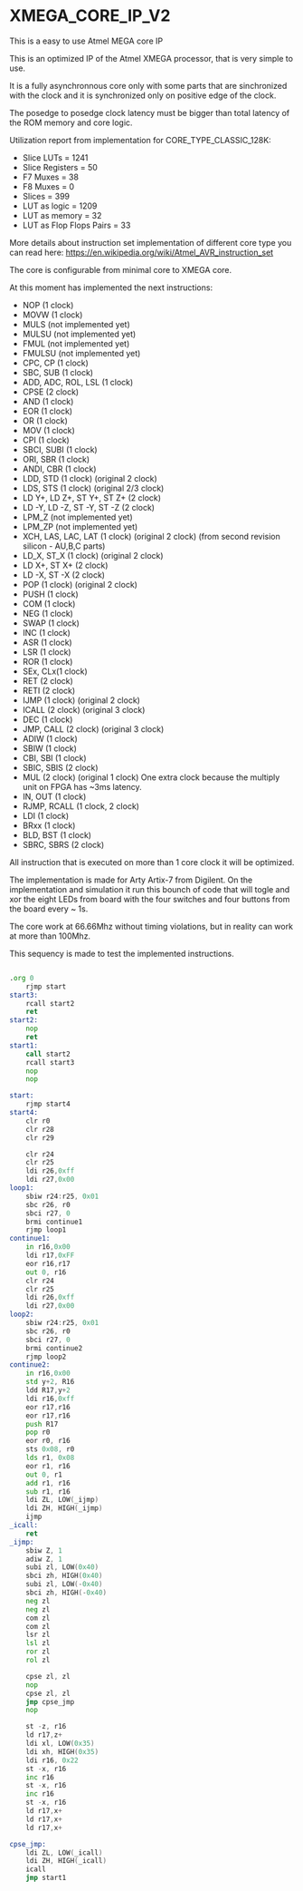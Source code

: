 # XMEGA_CORE_IP_V2
This is a easy to use Atmel MEGA core IP

This is an optimized IP of the Atmel XMEGA processor, that is very simple to use.

It is a fully asynchronnous core only with some parts that are sinchronized with the clock and it is synchronized only on positive edge of the clock.

The posedge to posedge clock latency must be bigger than total latency of the ROM memory and core logic.

Utilization report from implementation for CORE_TYPE_CLASSIC_128K:

* Slice LUTs = 1241
* Slice Registers = 50
* F7 Muxes = 38
* F8 Muxes = 0
* Slices = 399
* LUT as logic = 1209
* LUT as memory = 32
* LUT as Flop Flops Pairs = 33

More details about instruction set implementation of different core type you can read here: https://en.wikipedia.org/wiki/Atmel_AVR_instruction_set

The core is configurable from minimal core to XMEGA core.

At this moment has implemented the next instructions:


* NOP (1 clock)
* MOVW (1 clock)
* MULS (not implemented yet)
* MULSU (not implemented yet)
* FMUL (not implemented yet)
* FMULSU (not implemented yet)
* CPC, CP (1 clock)
* SBC, SUB (1 clock)
* ADD, ADC, ROL, LSL (1 clock)
* CPSE (2 clock)
* AND (1 clock)
* EOR (1 clock)
* OR (1 clock)
* MOV (1 clock)
* CPI (1 clock)
* SBCI, SUBI (1 clock)
* ORI, SBR (1 clock)
* ANDI, CBR (1 clock)
* LDD, STD (1 clock) (original 2 clock)
* LDS, STS (1 clock) (original 2/3 clock)
* LD Y+, LD Z+, ST Y+, ST Z+ (2 clock)
* LD -Y, LD -Z, ST -Y, ST -Z (2 clock)
* LPM_Z (not implemented yet)
* LPM_ZP (not implemented yet)
* XCH, LAS, LAC, LAT (1 clock) (original 2 clock) (from second revision silicon - AU,B,C parts)
* LD_X, ST_X (1 clock) (original 2 clock)
* LD X+, ST X+ (2 clock)
* LD -X, ST -X (2 clock)
* POP (1 clock) (original 2 clock)
* PUSH (1 clock)
* COM (1 clock)
* NEG (1 clock)
* SWAP (1 clock)
* INC (1 clock)
* ASR (1 clock)
* LSR (1 clock)
* ROR (1 clock)
* SEx, CLx(1 clock)
* RET (2 clock)
* RETI (2 clock)
* IJMP (1 clock) (original 2 clock)
* ICALL (2 clock) (original 3 clock)
* DEC (1 clock)
* JMP, CALL (2 clock) (original 3 clock)
* ADIW (1 clock)
* SBIW (1 clock)
* CBI, SBI (1 clock)
* SBIC, SBIS (2 clock)
* MUL (2 clock) (original 1 clock) One extra clock because the multiply unit on FPGA has ~3ms latency.
* IN, OUT (1 clock)
* RJMP, RCALL (1 clock, 2 clock)
* LDI (1 clock)
* BRxx (1 clock)
* BLD, BST (1 clock)
* SBRC, SBRS (2 clock)

All instruction that is executed on more than 1 core clock it will be optimized. 

The implementation is made for Arty Artix-7 from Digilent.
On the implementation and simulation it run this bounch of code that will togle and xor the eight LEDs from board with the four switches and four buttons from the board every ~ 1s.

The core work at 66.66Mhz without timing violations, but in reality can work at more than 100Mhz.

This sequency is made to test the implemented instructions.


```asm

.org 0
	rjmp start
start3:
	rcall start2
	ret
start2:
	nop
	ret
start1:
	call start2
	rcall start3
	nop
	nop

start:
	rjmp start4
start4:
	clr r0
	clr r28
	clr r29

	clr r24
	clr r25
	ldi r26,0xff
	ldi r27,0x00
loop1:
	sbiw r24:r25, 0x01
	sbc r26, r0
	sbci r27, 0
	brmi continue1
	rjmp loop1
continue1:
	in r16,0x00
	ldi r17,0xFF
	eor r16,r17
	out 0, r16
	clr r24
	clr r25
	ldi r26,0xff
	ldi r27,0x00
loop2:
	sbiw r24:r25, 0x01
	sbc r26, r0
	sbci r27, 0
	brmi continue2
	rjmp loop2
continue2:
	in r16,0x00
	std y+2, R16
	ldd R17,y+2
	ldi r16,0xff
	eor r17,r16
	eor r17,r16
	push R17
	pop r0
	eor r0, r16
	sts 0x08, r0
	lds r1, 0x08
	eor r1, r16
	out 0, r1
	add r1, r16
	sub r1, r16
	ldi ZL, LOW(_ijmp)
	ldi ZH, HIGH(_ijmp)
	ijmp
_icall:
	ret
_ijmp:
	sbiw Z, 1
	adiw Z, 1
	subi zl, LOW(0x40)
	sbci zh, HIGH(0x40)
	subi zl, LOW(-0x40)
	sbci zh, HIGH(-0x40)
	neg zl
	neg zl
	com zl
	com zl
	lsr zl
	lsl zl
	ror zl
	rol zl

	cpse zl, zl
	nop
	cpse zl, zl
	jmp cpse_jmp
	nop

	st -z, r16
	ld r17,z+
	ldi xl, LOW(0x35)
	ldi xh, HIGH(0x35)
	ldi r16, 0x22
	st -x, r16
	inc r16
	st -x, r16
	inc r16
	st -x, r16
	ld r17,x+
	ld r17,x+
	ld r17,x+

cpse_jmp:
	ldi ZL, LOW(_icall)
	ldi ZH, HIGH(_icall)
	icall
	jmp start1

```
